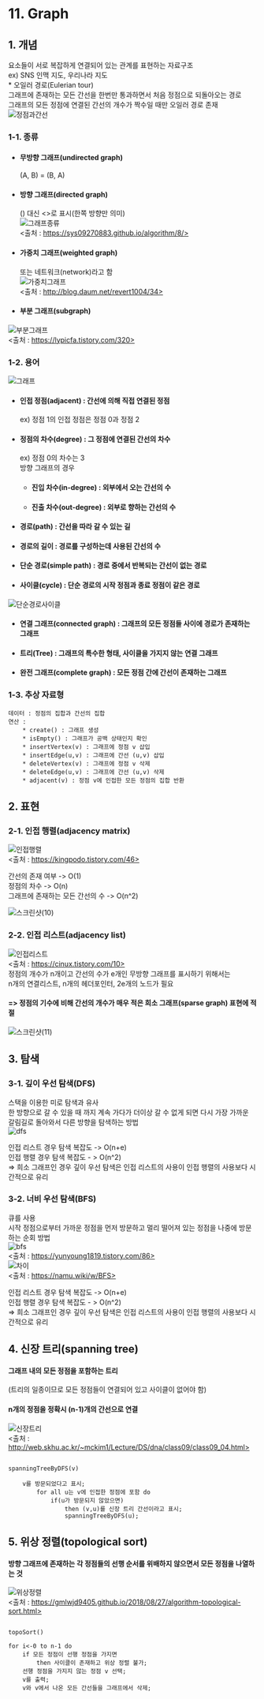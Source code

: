 # 11. Graph

## 1. 개념
요소들이 서로 복잡하게 연결되어 있는 관계를 표현하는 자료구조  
ex) SNS 인맥 지도, 우리나라 지도  
    * 오일러 경로(Eulerian tour)  
        그래프에 존재하는 모든 간선을 한번만 통과하면서 처음 정점으로 되돌아오는 경로  
        그래프의 모든 정점에 연결된 간선의 개수가 짝수일 때만 오일러 경로 존재  
![정점과간선](https://user-images.githubusercontent.com/31130917/104414148-14b75c00-55b3-11eb-99b3-4c58cbd57f68.PNG)  
### 1-1. 종류  
* #### 무방향 그래프(undirected graph)  
    (A, B) = (B, A)  
* #### 방향 그래프(directed graph)  
    () 대신 <>로 표시(한쪽 방향만 의미)  
![그래프종류](https://user-images.githubusercontent.com/31130917/104414744-19c8db00-55b4-11eb-855a-89f521c35f5d.png)  
<출처 : https://sys09270883.github.io/algorithm/8/>  
* #### 가중치 그래프(weighted graph)  
    또는 네트워크(network)라고 함  
![가중치그래프](https://user-images.githubusercontent.com/31130917/104415193-e76bad80-55b4-11eb-93d0-6f872c6eed0f.png)  
<출처 : http://blog.daum.net/revert1004/34>  
* #### 부분 그래프(subgraph)  
![부분그래프](https://user-images.githubusercontent.com/31130917/104415367-3fa2af80-55b5-11eb-85f7-333ec580eb00.png)  
<출처 : https://lypicfa.tistory.com/320>  
### 1-2. 용어  
![그래프](https://user-images.githubusercontent.com/31130917/104416139-9ceb3080-55b6-11eb-8cd5-ea20353cc704.PNG)  
* #### 인접 정점(adjacent) : 간선에 의해 직접 연결된 정점  
    ex) 정점 1의 인접 정점은 정점 0과 정점 2  
* #### 정점의 차수(degree) : 그 정점에 연결된 간선의 차수  
    ex) 정점 0의 차수는 3  
    방향 그래프의 경우  
    * #### 진입 차수(in-degree) : 외부에서 오는 간선의 수  
    * #### 진출 차수(out-degree) : 외부로 향하는 간선의 수  
* #### 경로(path) : 간선을 따라 갈 수 있는 길  
* #### 경로의 길이 : 경로를 구성하는데 사용된 간선의 수  
* #### 단순 경로(simple path) : 경로 중에서 반복되는 간선이 없는 경로  
* #### 사이클(cycle) : 단순 경로의 시작 정점과 종료 정점이 같은 경로  
![단순경로사이클](https://user-images.githubusercontent.com/31130917/104417023-18011680-55b8-11eb-9f65-98dec97dc725.PNG)  
* #### 연결 그래프(connected graph) : 그래프의 모든 정점들 사이에 경로가 존재하는 그래프
* #### 트리(Tree) : 그래프의 특수한 형태, 사이클을 가지지 않는 연결 그래프  
* #### 완전 그래프(complete graph) : 모든 정점 간에 간선이 존재하는 그래프  
### 1-3. 추상 자료형  
    데이터 : 정점의 집합과 간선의 집합  
    연산 :  
        * create() : 그래프 생성  
        * isEmpty() : 그래프가 공백 상태인지 확인  
        * insertVertex(v) : 그래프에 정점 v 삽입  
        * insertEdge(u,v) : 그래프에 간선 (u,v) 삽입  
        * deleteVertex(v) : 그래프에 정점 v 삭제  
        * deleteEdge(u,v) : 그래프에 간선 (u,v) 삭제  
        * adjacent(v) : 정점 v에 인접한 모든 정점의 집합 반환

## 2. 표현
### 2-1. 인접 행렬(adjacency matrix)
![인접행렬](https://user-images.githubusercontent.com/31130917/104422240-d5433c80-55bf-11eb-9795-ba4b5583c3ea.png)  
<출처 : https://kingpodo.tistory.com/46>  
  
간선의 존재 여부 -> O(1)  
정점의 차수 -> O(n)  
그래프에 존재하는 모든 간선의 수 -> O(n^2)  
  
![스크린샷(10)](https://user-images.githubusercontent.com/31130917/104449131-77bfe780-55e1-11eb-8b4e-a6c570ae88ee.png)  
### 2-2. 인접 리스트(adjacency list)   
![인접리스트](https://user-images.githubusercontent.com/31130917/104479397-bcaa4500-5606-11eb-9e80-36de26c07c70.png)  
<출처 : https://cinux.tistory.com/10>  
정점의 개수가 n개이고 간선의 수가 e개인 무방향 그래프를 표시하기 위해서는  
n개의 연결리스트, n개의 헤더포인터, 2e개의 노드가 필요  
#### => 정점의 기수에 비해 간선의 개수가 매우 적은 희소 그래프(sparse graph) 표현에 적절
![스크린샷(11)](https://user-images.githubusercontent.com/31130917/104483027-fc732b80-560a-11eb-8191-4e0546e95568.png)  

## 3. 탐색  
### 3-1. 깊이 우선 탐색(DFS)  
스택을 이용한 미로 탐색과 유사  
한 방향으로 갈 수 있을 때 까지 계속 가다가 더이상 갈 수 없게 되면 다시 가장 가까운 갈림길로 돌아와서 다른 방향을 탐색하는 방법  
![dfs](https://user-images.githubusercontent.com/31130917/104595409-ec645600-56b5-11eb-93d5-5346e5ce1a3d.png)  
  
인접 리스트 경우 탐색 복잡도 -> O(n+e)  
인접 행렬 경우 탐색 복잡도 - > O(n^2)  
=> 희소 그래프인 경우 깊이 우선 탐색은 인접 리스트의 사용이 인접 행렬의 사용보다 시간적으로 유리  
### 3-2. 너비 우선 탐색(BFS)  
큐를 사용  
시작 정점으로부터 가까운 정점을 먼저 방문하고 멀리 떨어져 있는 정점을 나중에 방문하는 순회 방법  
![bfs](https://user-images.githubusercontent.com/31130917/104595762-6399ea00-56b6-11eb-968f-1842e6b345c5.png)  
<출처 : https://yunyoung1819.tistory.com/86>  
![차이](https://user-images.githubusercontent.com/31130917/104595835-7f9d8b80-56b6-11eb-90e8-38f17cde9b12.gif)  
<출처 : https://namu.wiki/w/BFS>  
  
인접 리스트 경우 탐색 복잡도 -> O(n+e)  
인접 행렬 경우 탐색 복잡도 - > O(n^2)  
=> 희소 그래프인 경우 깊이 우선 탐색은 인접 리스트의 사용이 인접 행렬의 사용보다 시간적으로 유리  

## 4. 신장 트리(spanning tree)  
#### 그래프 내의 모든 정점을 포함하는 트리  
(트리의 일종이므로 모든 정점들이 연결되어 있고 사이클이 없어야 함)  
#### n개의 정점을 정확시 (n-1)개의 간선으로 연결  
![신장트리](https://user-images.githubusercontent.com/31130917/104630862-b8e9f180-56de-11eb-90a6-b2e8b6ed4371.gif)  
<출처 : http://web.skhu.ac.kr/~mckim1/Lecture/DS/dna/class09/class09_04.html>  
<pre><code>
spanningTreeByDFS(v)  
  
    v를 방문되었다고 표시;  
        for all u는 v에 인접한 정점에 포함 do  
            if(u가 방문되지 않았으면)  
                then (v,u)를 신장 트리 간선이라고 표시;  
                spanningTreeByDFS(u);  
</code></pre>

## 5. 위상 정렬(topological sort)  
#### 방향 그래프에 존재하는 각 정점들의 선행 순서를 위배하지 않으면서 모든 정점을 나열하는 것  
![위상정렬](https://user-images.githubusercontent.com/31130917/104631495-acb26400-56df-11eb-8067-abdcca2bd493.png)  
<출처 : https://gmlwjd9405.github.io/2018/08/27/algorithm-topological-sort.html>  
<pre><code>
topoSort()  
  
for i<-0 to n-1 do  
    if 모든 정점이 선행 정점을 가지면  
        then 사이클이 존재하고 위상 정렬 불가;  
    선행 정점을 가지지 않는 정점 v 선택;  
    v를 출력;  
    v와 v에서 나온 모든 간선들을 그래프에서 삭제;  
</code></pre>